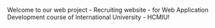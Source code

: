 Welcome to our web project - Recruiting website - for Web Application Development course of International University - HCMIU!
